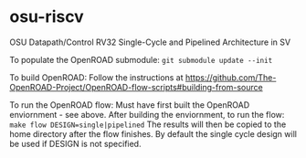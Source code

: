 # osu-riscv
OSU Datapath/Control RV32 Single-Cycle and Pipelined Architecture in SV

To populate the OpenROAD submodule:
    `git submodule update --init`

To build OpenROAD:
    Follow the instructions at https://github.com/The-OpenROAD-Project/OpenROAD-flow-scripts#building-from-source

To run the OpenROAD flow:
	Must have first built the OpenROAD enviornment - see above.
	After building the enviornment, to run the flow:
		`make flow DESIGN=single|pipelined`
	The results will then be copied to the home directory after the flow finishes.
	By default the single cycle design will be used if DESIGN is not specified.
